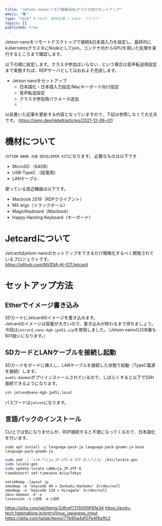 ```yaml
---
title: "Jetson nanoにリモデ接続&k8sクラスタ向けセットアップ"
emoji: "📚"
type: "tech" # tech: 技術記事 / idea: アイデア
topics: []
published: true
---
```


Jetson nanoをリモートデスクトップで接続&日本語入力を設定し、最終的にkubernetesクラスタにNodeとしてjoin。コンテナ内からGPUを用いた処理を実行するところまで確認します。

以下の順に設定します。クラスタ参加はいらない...という場合は音声転送用設定まで実施すれば、RDPサーバとしてはおおよそ完成します。  
- Jetson nanoをセットアップ
    - 日本語化・日本語入力設定/Macキーボード向け設定
    - 音声転送設定
    - クラスタ参加用パラメータ追加
    - 

以前書いた記事を更新する内容となっていますので、下記は参照しなくて大丈夫です。
https://zenn.dev/nkte8/articles/2021-12-06-r01

# 機材について  
`JETSON NANO 2GB DEVELOPER KIT`になります。
必要なものは以下です
- MicroSD （64GB）
- USB-TypeC （給電用）
- LANケーブル

使っている周辺機器は以下です。
- Macbook 2019（RDPクライアント）
- MX ergo（トラックボール）
- MagicKeyboard（Macbook）
- Happy Hacking Keyboard（キーボード）

# Jetcardについて  
Jetcardはjetson nanoのセットアップをできるだけ簡略化するべく開発されているプロジェクトです。  
https://github.com/NVIDIA-AI-IOT/jetcard

# セットアップ方法
## Etherでイメージ書き込み
SDカードにJetcardのイメージを書き込みます。  
Jetcardのイメージは容量が大きいので、書き込みが終わるまで待ちましょう。  
今回は`jetcard_nano-4gb-jp451.zip`を使用しました。（Jetson nanoの2GB番もB01扱いになります。）

## SDカードとLANケーブルを接続し起動  
SDカードをボードに挿入し、LANケーブルを接続した状態で起動（TypeC電源を接続）します。  
`avahi-daemon`がプリインストールされているので、しばらくすると以下でSSH接続できるようになります。  
```sh
ssh jetson@nano-4gb-jp451.local
```
パスワードは`jetson`になります。  

## 言語パックのインストール  
CLI上では気になりませんが、RDP接続すると不便になってくるので、日本語化を行います。
```
sudo apt install -y language-pack-ja language-pack-gnome-ja-base language-pack-gnome-ja
```


```sh
sudo sed -i 's/#.*\(ja_JP.UTF-8 UTF-8\)/\1/g' /etc/locale.gen
sudo locale-gen
sudo update-locale LANG=ja_JP.UTF-8
timedatectl set-timezone Asia/Tokyo
```


```sh:~/.xsessionrc
setxkbmap -layout jp
xmodmap -e 'keycode 49 = Zenkaku_Hankaku' 2>/dev/null
xmodmap -e 'keycode 120 = Hiragana' 2>/dev/null
ibus-daemon -d -x
lxsession -s LXDE -e LXDE
```


https://qiita.com/jail/items/2dfcef721550f4f6fe34
https://endy-tech.hatenablog.jp/entry/linux_japanese_input
https://qiita.com/tailak/items/77b90a4df07e4f6a1fc2